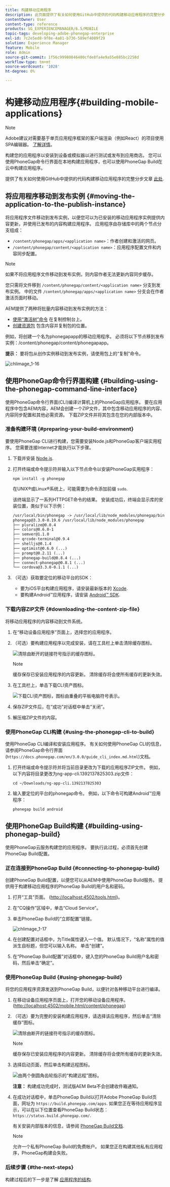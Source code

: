 ```yaml
---
title: 构建移动应用程序
description: 此页面提供了有关如何使用GitHub中提供的代码构建移动应用程序的完整分步文章，请单击此处获得。 构建您的应用程序以安装到设备或模拟器以进行测试或发布到应用商店。 您可以使用PhoneGap命令行界面在本地构建应用程序，也可以使用PhoneGap Build在云中构建应用程序。
contentOwner: User
content-type: reference
products: SG_EXPERIENCEMANAGER/6.5/MOBILE
topic-tags: developing-adobe-phonegap-enterprise
exl-id: 7c2e5ed8-9f8e-4a81-b736-589ef4089f29
solution: Experience Manager
feature: Mobile
role: Admin
source-git-commit: 1f56c99980846400cfde8fa4e9a55e885bc2258d
workflow-type: tm+mt
source-wordcount: '1028'
ht-degree: 0%

---
```


# 构建移动应用程序{#building-mobile-applications}

>[!NOTE]
>
>Adobe建议对需要基于单页应用程序框架的客户端渲染（例如React）的项目使用SPA编辑器。 [了解详情](/help/sites-developing/spa-overview.md)。

构建您的应用程序以安装到设备或模拟器以进行测试或发布到应用商店。 您可以使用PhoneGap命令行界面在本地构建应用程序，也可以使用PhoneGap Build在云中构建应用程序。

提供了有关如何使用GitHub中提供的代码构建移动应用程序的完整分步文章 [此处](https://helpx.adobe.com/experience-manager/using/aem62_mobile.html).

## 将应用程序移动到发布实例 {#moving-the-application-to-the-publish-instance}

将应用程序文件移动到发布实例，以便您可以为已安装的移动应用程序实例提供内容更新，并使用已发布的内容构建应用程序。 应用程序由存储库中的两个节点分支组成：

* `/content/phonegap/apps/<application name>`：作者创建和激活的网页。
* `/content/phonegap/content/<application name>`：应用程序配置文件和内容同步配置。

>[!NOTE]
>
>如果不将应用程序文件移动到发布实例，则内容作者无法更新内容同步缓存。

您只需将文件移到 `/content/phonegap/content/<application name>` 分支到发布实例。 中的文件 `/content/phonegap/apps/<application name>` 分支会在作者激活页面时移动。

AEM提供了两种将批量内容移动到发布实例的方法：

* [使用“激活树”命令](/help/sites-authoring/publishing-pages.md) 在复制控制台上。
* [创建资源包](/help/sites-administering/package-manager.md) 包含内容并复制包的位置。

例如，将创建一个名为phonegapapp的移动应用程序。 必须将以下节点移到发布实例：/content/phonegap/content/phonegapapp。

**提示：** 要将包从创作实例移动到发布实例，请使用包上的“复制”命令。

![chlimage_1-16](assets/chlimage_1-16.png)

## 使用PhoneGap命令行界面构建 {#building-using-the-phonegap-command-line-interface}

使用PhoneGap命令行界面(CLI)编译计算机上的PhoneGap应用程序。 要在应用程序中包含AEM内容，AEM会创建一个ZIP文件，其中包含移动应用程序的内容、内容同步配置和其他必需资源。 下载ZIP文件并将其包含在您的内部版本中。

### 准备构建环境 {#preparing-your-build-environment}

要使用PhoneGap CLI进行构建，您需要安装Node.js和PhoneGap客户端实用程序。 您需要连接Internet才能执行以下步骤。

1. 下载并安装 [Node.js](https://nodejs.org/en).
1. 打开终端或命令提示符并输入以下节点命令以安装PhoneGap实用程序：

   ```shell
   npm install -g phonegap
   ```

   在UNIX®或Linux®系统上，可能需要为命令添加前缀 `sudo`.

   该终端显示了一系列HTTPGET命令的结果。 安装成功后，终端会显示库的安装位置，类似于以下示例：

   ```xml
   /usr/local/bin/phonegap -> /usr/local/lib/node_modules/phonegap/bin/phonegap.js
   phonegap@3.3.0-0.19.6 /usr/local/lib/node_modules/phonegap
   ├── pluralize@0.0.4
   ├── colors@0.6.0-1
   ├── semver@1.1.0
   ├── qrcode-terminal@0.9.4
   ├── shelljs@0.1.4
   ├── optimist@0.6.0 (...)
   ├── prompt@0.2.11 (...)
   ├── phonegap-build@0.8.4 (...)
   ├── connect-phonegap@0.8.1 (...)
   └── cordova@3.3.0-0.1.1 (...)
   ```

1. （可选）获取要定位的移动平台的SDK：

   * 要为iOS平台构建应用程序，请安装最新版本的 [Xcode](https://developer.apple.com/xcode/).
   * 要构建Android™应用程序，请安装 [Android™ SDK](https://developer.android.com/).

### 下载内容ZIP文件 {#downloading-the-content-zip-file}

将移动应用程序的内容移动到文件系统。

1. 在“移动设备应用程序”页面上，选择您的应用程序。
1. （可选）要构建应用程序以完成安装，请在工具栏上单击清除缓存图标。

   ![清除由断开的链接符号指示的缓存图标。](do-not-localize/chlimage_1.png)

   >[!NOTE]
   >
   >缓存保存已安装应用程序的内容更新。 清除缓存将会使所有缓存的更新失效。

1. 在工具栏上，单击下载CLI资产图标。

   ![下载CLI资产图标，图标由重叠的平板电脑符号表示。](do-not-localize/chlimage_1-1.png)

1. 保存ZIP文件后，在“成功”对话框中单击“关闭”。
1. 解压缩ZIP文件的内容。

### 使用PhoneGap CLI构建 {#using-the-phonegap-cli-to-build}

使用PhoneGap CLI编译和安装应用程序。 有关如何使用PhoneGap CLI的信息，请参阅PhoneGap命令行界面(`https://docs.phonegap.com/en/3.0.0/guide_cli_index.md.html`)文档。

1. 打开终端或命令提示符并将当前目录更改为下载的应用程序ZIP文件。 例如，以下内容将目录更改为ng-app-cli.1392137825303.zip文件：

   ```shell
   cd ~/Downloads/ng-app-cli.1392137825303
   ```

1. 输入要定位的平台的phonegap命令。 例如，以下命令可构建Android™应用程序：

   ```shell
   phonegap build android
   ```

## 使用PhoneGap Build构建 {#building-using-phonegap-build}

使用PhoneGap云服务构建您的应用程序。 要执行此过程，必须首先创建PhoneGap Build配置。

### 正在连接到PhoneGap Build {#connecting-to-phonegap-build}

创建PhoneGap Build配置，以便您可以从AEM中使用PhoneGap Build服务。 提供用于构建移动应用程序的PhoneGap Build的用户名和密码。

1. 打开“工具”页面。 ([http://localhost:4502/tools.html](http://localhost:4502/tools.html))。
1. 在“CQ操作”区域中，单击“Cloud Service”。
1. 单击PhoneGap Build的“立即配置”链接。

   ![chlimage_1-17](assets/chlimage_1-17.png)

1. 在创建配置对话框中，为Title属性键入一个值。 默认情况下，“名称”属性的值派生自标题，但您可以输入名称。 单击“创建”。
1. 在“PhoneGap Build配置”对话框中，键入您的PhoneGap Build用户名和密码，然后单击“确定”。

### 使用PhoneGap Build {#using-phonegap-build}

将您的应用程序资源发送到PhoneGap Build，以便针对各种移动平台进行编译。

1. 在移动设备应用程序页面上，打开您的移动设备应用程序。 ([http://localhost:4502/mobile.html/content/phonegap](http://localhost:4502/mobile.html/content/phonegap))
1. （可选）要为完整的安装构建应用程序，请选择该应用程序，然后单击“清除缓存”图标。

   ![清除由断开的链接符号指示的缓存图标。](do-not-localize/chlimage_1-2.png)

   >[!NOTE]
   >
   >缓存保存已安装应用程序的内容更新。 清除缓存将会使所有缓存的更新失效。

1. 选择启动页面，然后单击构建远程图标。

   ![由两个倒圆角齿轮指示的“构建远程”图标。](do-not-localize/chlimage_1-3.png)

   **注意：** 构建成功完成时，测试版AEM Beta不会创建收件箱通知。

1. 在成功对话框中，单击PhoneGap Build以打开Adobe PhoneGap Build页面，网址为 `https://build.phonegap.com/apps`. 如果您正在等待应用程序显示，可以在以下位置查看PhoneGap Build状态： `https://status.build.phonegap.com/`.

   有关安装内部版本的信息，请参阅 [PhoneGap Build文档](https://github.com/phonegap/phonegap-docs/tree/master/docs/4-phonegap-build).

   >[!NOTE]
   >
   >允许一个私有PhoneGap Build的免费帐户。 如果您正在构建其他私有应用程序，PhoneGap构建会失败。

### 后续步骤 {#the-next-steps}

构建过程后的下一步是了解 [应用程序的结构](/help/mobile/phonegap-structure-an-app.md).
